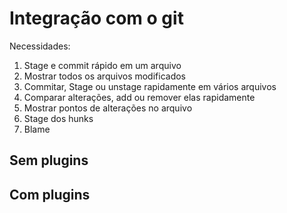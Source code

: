 # Integração com o git

Necessidades:
1. Stage e commit rápido em um arquivo
2. Mostrar todos os arquivos modificados
3. Commitar, Stage ou unstage rapidamente em vários arquivos
4. Comparar alterações, add ou remover elas rapidamente
5. Mostrar pontos de alterações no arquivo
6. Stage dos hunks
7. Blame

## Sem plugins
## Com plugins

